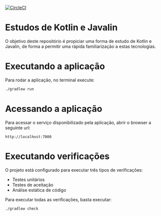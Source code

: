 [![CircleCI](https://circleci.com/gh/acbarbosa/kotlin-javalin-study/tree/master.svg?style=svg)](https://circleci.com/gh/acbarbosa/kotlin-javalin-study/tree/master)

# Estudos de Kotlin e Javalin
O objetivo deste repositório é propiciar uma forma de estudo de Kotlin e Javalin,
de forma a permitir uma rápida familiarização a estas tecnologias.

# Executando a aplicação
Para rodar a aplicação, no terminal execute:
```bash
./gradlew run
```

# Acessando a aplicação
Para acessar o serviço disponibilizado pela aplicação, abrir o browser a seguinte url:
```
http://localhost:7000
```

# Executando verificações
O projeto está configurado para executar três tipos de verificações:
* Testes unitários
* Testes de aceitação
* Análise estática de código

Para executar todas as verificações, basta executar:
```bash
./gradlew check
```
